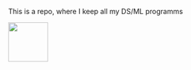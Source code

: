 This is a repo, where I keep all my DS/ML programms

<img src="https://leaders2021.innoagency.ru/static/img/general/logo.svg"
  style="height: 80px;">
